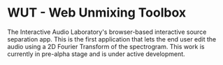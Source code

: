 # WUT - Web Unmixing Toolbox

The Interactive Audio Laboratory's browser-based interactive source separation app. This is the first application that lets the end user edit the audio using a 2D Fourier Transform of the spectrogram. This work is currently in pre-alpha stage and is under active development.
